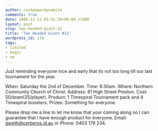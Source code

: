 ```yaml
---
author: rockpaperdynamite
comments: true
date: 2006-11-23 03:31:38+00:00 +1000
layout: post
slug: two-headed-giant-12
title: 'Two Headed Giant #12'
wordpress_id: 174
tags:
- limited
- magic
- nm
---
```


Just reminding everyone nice and early that its not too long till our last tournament for the year.

When: Saturday the 2nd of December.
Time: 9.30am.
Where: Northern Community Church of Christ.
Address: 81 High Street Preston.
Cost: $50/team ($25/player).
Product: 1 Timespiral Tournament pack and 4 Timespiral boosters.
Prizes: Something for everyone.

Please drop me a line to let me know that your coming along so I can guarantee that I have enough product for everyone. Email: gareth@cerberos.id.au or Phone: 0403 179 234.
